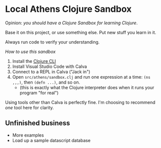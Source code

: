 # Local Athens Clojure Sandbox

Opinion: _you should have a Clojure Sandbox for learning Clojure_.

Base it on this project, or use something else. Put new stuff you learn in it.

Always run code to verify your understanding.

_How to use this sandbox_

1. Install the [Clojure CLI][1]
2. Install Visual Studio Code with Calva
3. Connect to a REPL in Calva ("Jack in")
4. Open `src/athens/sandbox.clj` and run one expression at a time: `(ns ,,,)`,
   then `(defn ...)`, and so on.
   - (this is exactly what the Clojure interpreter does when it runs your
     program "for real")

Using tools other than Calva is perfectly fine. I'm choosing to recommend _one_
tool here for clarity.

[1]: https://clojure.org/guides/deps_and_cli

## Unfinished business

- More examples
- Load up a sample datascript database
